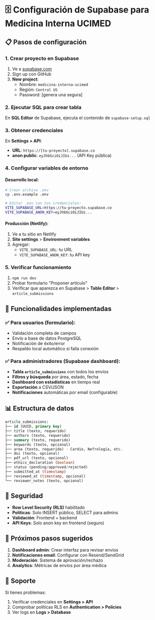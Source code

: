 # 🗄️ Configuración de Supabase para Medicina Interna UCIMED

## 📋 Pasos de configuración

### 1. Crear proyecto en Supabase
1. Ve a [supabase.com](https://supabase.com)
2. Sign up con GitHub
3. **New project**:
   - Nombre: `medicina-interna-ucimed`
   - Región: `Central US`
   - Password: [genera una segura]

### 2. Ejecutar SQL para crear tabla
En **SQL Editor** de Supabase, ejecuta el contenido de `supabase-setup.sql`

### 3. Obtener credenciales
En **Settings > API**:
- **URL**: `https://[tu-proyecto].supabase.co`
- **anon public**: `eyJhbGciOiJIUz...` (API Key pública)

### 4. Configurar variables de entorno

#### Desarrollo local:
```bash
# Crear archivo .env
cp .env.example .env

# Editar .env con tus credenciales:
VITE_SUPABASE_URL=https://tu-proyecto.supabase.co
VITE_SUPABASE_ANON_KEY=eyJhbGciOiJIUz...
```

#### Producción (Netlify):
1. Ve a tu sitio en Netlify
2. **Site settings** > **Environment variables**
3. Agregar:
   - `VITE_SUPABASE_URL`: tu URL
   - `VITE_SUPABASE_ANON_KEY`: tu API key

### 5. Verificar funcionamiento
1. `npm run dev`
2. Probar formulario "Proponer artículo"
3. Verificar que aparezca en Supabase > **Table Editor** > `article_submissions`

## 🎯 Funcionalidades implementadas

### ✅ Para usuarios (formulario):
- Validación completa de campos
- Envío a base de datos PostgreSQL
- Notificación de éxito/error
- Respaldo local automático si falla conexión

### ✅ Para administradores (Supabase dashboard):
- **Tabla `article_submissions`** con todos los envíos
- **Filtros y búsqueda** por área, estado, fecha
- **Dashboard con estadísticas** en tiempo real
- **Exportación** a CSV/JSON
- **Notificaciones** automáticas por email (configurable)

## 📊 Estructura de datos

```sql
article_submissions:
├── id (UUID, primary key)
├── title (texto, requerido)
├── authors (texto, requerido) 
├── summary (texto, requerido)
├── keywords (texto, opcional)
├── area (texto, requerido) - Cardio, Nefrología, etc.
├── doi (texto, opcional)
├── pdf_url (texto, opcional)
├── ethics_declaration (boolean)
├── status (pending/approved/rejected)
├── submitted_at (timestamp)
├── reviewed_at (timestamp, opcional)
└── reviewer_notes (texto, opcional)
```

## 🔐 Seguridad

- **Row Level Security (RLS)** habilitado
- **Políticas**: Solo INSERT público, SELECT para admins
- **Validación**: Frontend + backend
- **API Keys**: Solo anon key en frontend (seguro)

## 🚀 Próximos pasos sugeridos

1. **Dashboard admin**: Crear interfaz para revisar envíos
2. **Notificaciones email**: Configurar con Resend/SendGrid
3. **Moderación**: Sistema de aprovación/rechazo
4. **Analytics**: Métricas de envíos por área médica

## 📧 Soporte

Si tienes problemas:
1. Verificar credenciales en **Settings > API**
2. Comprobar políticas RLS en **Authentication > Policies**
3. Ver logs en **Logs > Database**
